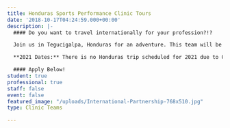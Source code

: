 ```yaml
---
title: Honduras Sports Performance Clinic Tours
date: '2018-10-17T04:24:59.000+00:00'
description: |-
  #### Do you want to travel internationally for your profession?!?

  Join us in Tegucigalpa, Honduras for an adventure. This team will be teaching at the National Autonomous University of Honduras (UNAH) and co-hosting a conference with the Honduran Olympic Committee. A variety of sports medicine, strength & conditioning, exercise science professionals and students are needed to fill out this team. Help connect with professionals and students, while communicating Christ’s love with others!

  **2021 Dates:** There is no Honduras trip scheduled for 2021 due to COVID-19. Check back with us to see when we are going there in 2022!

  #### Apply Below!
student: true
professional: true
staff: false
event: false
featured_image: "/uploads/International-Partnership-768x510.jpg"
type: Clinic Teams

---
```

